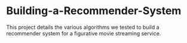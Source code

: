 # Building-a-Recommender-System
This project details the various algorithms we tested to build a recommender system for a figurative movie streaming service.
